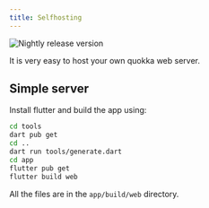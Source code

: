 ```yaml
---
title: Selfhosting
---
```


![Nightly release version](https://img.shields.io/badge/dynamic/yaml?color=f7d28c&label=Nightly&query=%24.version&url=https%3A%2F%2Fraw.githubusercontent.com%2FLinwoodDev%2FQuokka%2Fnightly%2Fapp%2Fpubspec.yaml&style=for-the-badge)

It is very easy to host your own quokka web server.

## Simple server

Install flutter and build the app using:

```bash
cd tools
dart pub get
cd ..
dart run tools/generate.dart
cd app
flutter pub get
flutter build web
```

All the files are in the `app/build/web` directory.
